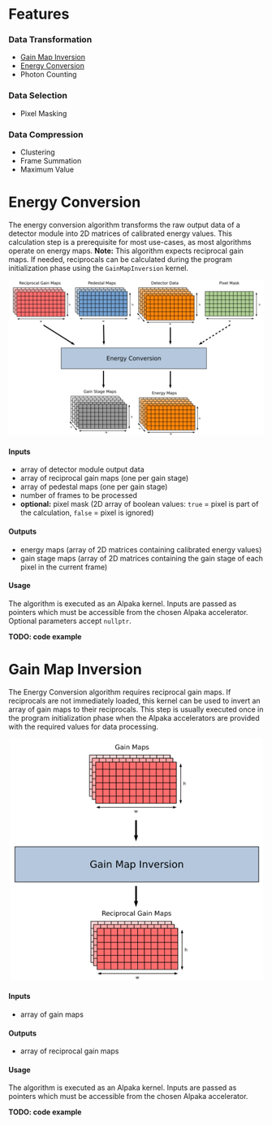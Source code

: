 # Features

### Data Transformation
- [Gain Map Inversion](#Gain-Map-Inversion)
- [Energy Conversion](#Energy-Conversion)
- Photon Counting

### Data Selection
- Pixel Masking

### Data Compression
- Clustering
- Frame Summation
- Maximum Value

# Energy Conversion
The energy conversion algorithm transforms the raw output data of a detector module into 2D matrices of calibrated energy values. This calculation step is a prerequisite for most use-cases, as most algorithms operate on energy maps. **Note:** This algorithm expects reciprocal gain maps. If needed, reciprocals can be calculated during the program initialization phase using the `GainMapInversion` kernel.

<p align="center">
  <img alt="Figure: Energy Conversion" src="img/energy_conversion.svg" />
</p>

#### Inputs
- array of detector module output data
- array of reciprocal gain maps (one per gain stage)
- array of pedestal maps (one per gain stage)
- number of frames to be processed
- **optional:** pixel mask (2D array of boolean values: `true` = pixel is part of the calculation, `false` = pixel is ignored)

#### Outputs
- energy maps (array of 2D matrices containing calibrated energy values)
- gain stage maps (array of 2D matrices containing the gain stage of each pixel in the current frame)

#### Usage
The algorithm is executed as an Alpaka kernel. Inputs are passed as pointers which must be accessible from the chosen Alpaka accelerator. Optional parameters accept `nullptr`. 

**TODO: code example**

# Gain Map Inversion
The Energy Conversion algorithm requires reciprocal gain maps. If reciprocals are not immediately loaded, this kernel can be used to invert an array of gain maps to their reciprocals. This step is usually executed once in the program initialization phase when the Alpaka accelerators are provided with the required values for data processing.

<p align="center">
  <img alt="Figure: Gain Map Inversion" src="img/gain_map_inversion.svg" width="500em"/>
</p>

#### Inputs
- array of gain maps

#### Outputs
- array of reciprocal gain maps

#### Usage
The algorithm is executed as an Alpaka kernel. Inputs are passed as pointers which must be accessible from the chosen Alpaka accelerator. 

**TODO: code example**
